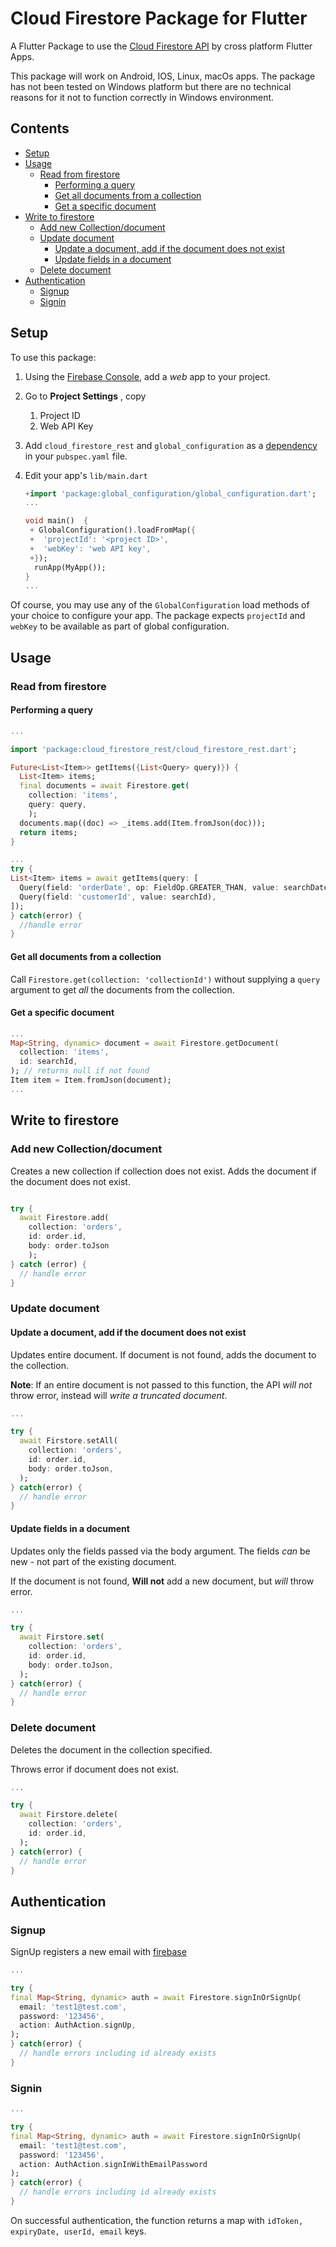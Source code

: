 # Cloud Firestore Package for Flutter

A Flutter Package to use the [Cloud Firestore API](https://firebase.google.com/docs/firestore/) by cross platform Flutter Apps.

This package will work on  Android, IOS, Linux, macOs apps. The package has not been tested on Windows platform but there 
are no technical reasons for it not to function correctly in Windows environment.

## Contents

  - [Setup](#setup)
  - [Usage](#usage)
    - [Read from firestore](#read-from-firestore)
      - [Performing a query](#performing-a-query)
      - [Get all documents from a collection](#get-all-documents-from-a-collection)
      - [Get a specific document](#get-a-specific-document)
  - [Write to firestore](#write-to-firestore)
    - [Add new Collection/document](#add-new-collectiondocument)
    - [Update document](#update-document)
      - [Update a document, add if the document does not exist](#update-a-document-add-if-the-document-does-not-exist)
      - [Update fields in a document](#update-fields-in-a-document)
    - [Delete document](#delete-document)
  - [Authentication](#authentication)
    - [Signup](#signup)
    - [Signin](#signin)



## Setup

To use this package:

1. Using the [Firebase Console](http://console.firebase.google.com/), add a _web_ app to your project.
2. Go to **Project Settings** , copy
   1. Project ID
   2. Web API Key
3. Add `cloud_firestore_rest` and `global_configuration` as a [dependency](https://flutter.dev/docs/development/packages-and-plugins/using-packages) in your `pubspec.yaml` file.
4. Edit your app's `lib/main.dart` 

   ```dart
   +import 'package:global_configuration/global_configuration.dart';
   ...

   void main()  {
    + GlobalConfiguration().loadFromMap({
    +  'projectId': '<project ID>',
    +  'webKey': 'web API key',
    +});
     runApp(MyApp());
   }
   ...

   ```

Of course, you may use any of the `GlobalConfiguration` load methods of your choice to configure your app. The package expects `projectId` and `webKey` to be available as part of global configuration.

## Usage

### Read from firestore

#### Performing a query

```dart
...

import 'package:cloud_firestore_rest/cloud_firestore_rest.dart';

Future<List<Item>> getItems({List<Query> query)}) {
  List<Item> items;
  final documents = await Firestore.get(
    collection: 'items',
    query: query,
    );
  documents.map((doc) => _items.add(Item.fromJson(doc)));
  return items;
}

...
try {
List<Item> items = await getItems(query: [
  Query(field: 'orderDate', op: FieldOp.GREATER_THAN, value: searchDate),
  Query(field: 'customerId', value: searchId),
]);
} catch(error) {
  //handle error
}

```

#### Get all documents from a collection

Call `Firestore.get(collection: 'collectionId')` without supplying a `query` argument to get _all_ the documents from the collection.

#### Get a specific document

```dart
...
Map<String, dynamic> document = await Firestore.getDocument(
  collection: 'items',
  id: searchId,
); // returns null if not found
Item item = Item.fromJson(document);
...


```

## Write to firestore

### Add new Collection/document

Creates a new collection if collection does not exist. Adds the document if the document does not exist.

```dart

try {
  await Firestore.add(
    collection: 'orders',
    id: order.id,
    body: order.toJson
    );
} catch (error) {
  // handle error
}

```

### Update document

#### Update a document, add if the document does not exist

Updates entire document. If document is not found, adds the document
to the collection.

**Note**: If an entire document is not passed to this function, the API _will not_ throw error, instead will _write a truncated document_.

```dart
...

try {
  await Firstore.setAll(
    collection: 'orders',
    id: order.id,
    body: order.toJson,
  );
} catch(error) {
  // handle error
}

```

#### Update fields in a document

Updates only the fields passed via the body argument. The fields _can_ be new - not part of the existing document.

If the document is not found, **Will not** add a new document, but _will_ throw error.

```dart
...

try {
  await Firstore.set(
    collection: 'orders',
    id: order.id,
    body: order.toJson,
  );
} catch(error) {
  // handle error
}

```

### Delete document

Deletes the document in the collection specified.

Throws error if document does not exist.

```dart
...

try {
  await Firstore.delete(
    collection: 'orders',
    id: order.id,
  );
} catch(error) {
  // handle error
}

```

## Authentication

### Signup

SignUp registers a new email with [firebase](https://firebase.com)

```dart
...

try {
final Map<String, dynamic> auth = await Firestore.signInOrSignUp(
  email: 'test1@test.com',
  password: '123456',
  action: AuthAction.signUp,
);
} catch(error) {
  // handle errors including id already exists
}

```



### Signin

```dart
...

try {
final Map<String, dynamic> auth = await Firestore.signInOrSignUp(
  email: 'test1@test.com',
  password: '123456',
  action: AuthAction.signInWithEmailPassword
);
} catch(error) {
  // handle errors including id already exists
}

```

On successful authentication,  the function returns a map with `idToken, expiryDate, userId, email` keys.
